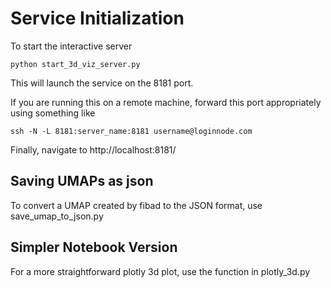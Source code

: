 # Service Initialization
To start the interactive server

`python start_3d_viz_server.py`

This will launch the service on the 8181 port. 


If you are running this on a remote machine, forward this port appropriately using something like

`ssh -N -L 8181:server_name:8181 username@loginnode.com`


Finally, navigate to http://localhost:8181/



## Saving UMAPs as json
To convert a UMAP created by fibad to the JSON format, use save_umap_to_json.py


## Simpler Notebook Version
For a more straightforward plotly 3d plot, use the function in plotly_3d.py
